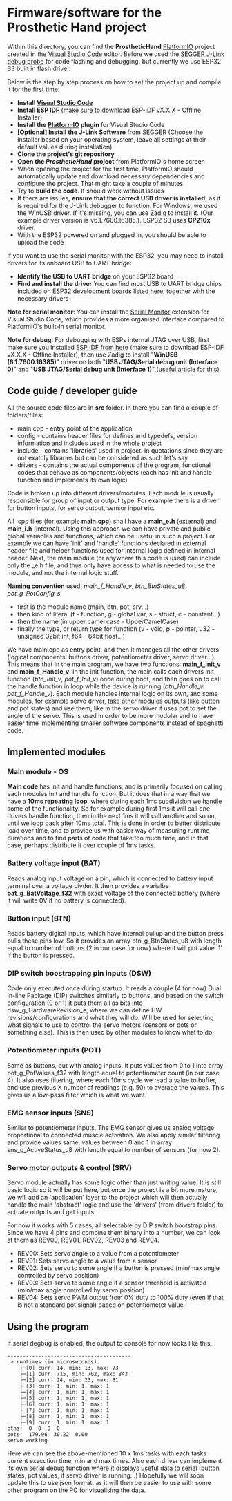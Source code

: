 # Firmware/software for the Prosthetic Hand project

Within this directory, you can find the **ProstheticHand** [PlatformIO](https://platformio.org/) project created in the [Visual Studio Code](https://code.visualstudio.com/download) editor.
Before we used the [SEGGER J-Link debug probe](https://www.segger.com/products/debug-probes/j-link/) for code flashing and debugging, but currently we use ESP32 S3 built in flash driver. 

Below is the step by step process on how to set the project up and compile it for the first time:
 - __Install [Visual Studio Code](https://code.visualstudio.com/download)__
 - __Install [ESP IDF](https://docs.espressif.com/projects/esp-idf/en/latest/esp32/get-started/windows-setup.html)__ (make sure to download ESP-IDF vX.X.X - Offline Installer)
 - __Install the [PlatformIO](https://platformio.org/install/ide?install=vscode) plugin__ for Visual Studio Code
 - __[Optional] Install the [J-Link Software](https://www.segger.com/downloads/jlink/)__ from SEGGER (Choose the installer based on your operating system, leave all settings at their default values during installation)
 - __Clone the project's git repository__
 - __Open the _ProstheticHand_ project__ from PlatformIO's home screen
 - When opening the project for the first time, PlatformIO should automatically update and download necessary dependencies and configure the project. That might take a couple of minutes
 - Try to __build the code__. It should work without issues
 - If there are issues, __ensure that the correct USB driver is installed__, as it is required for the J-Link debugger to function.
  For Windows, we used the WinUSB driver. If it's missing, you can use [Zadig](https://zadig.akeo.ie/) to install it. (Our example driver version is v6.1.7600.16385.). ESP32 S3 uses __CP210x__ driver.
 - With the ESP32 powered on and plugged in, you should be able to upload the code

If you want to use the serial monitor with the ESP32, you may need to install drivers for its onboard USB to UART bridge:
 - __Identify the USB to UART bridge__ on your ESP32 board
 - __Find and install the driver__
 You can find most USB to UART bridge chips included on ESP32 development boards listed [here](http://esp32.net/usb-uart/), together with the necessary drivers
 
**Note for serial monitor**: You can install the [Serial Monitor](https://marketplace.visualstudio.com/items?itemName=ms-vscode.vscode-serial-monitor) extension for Visual Studio Code, which provides a more organised interface compared to PlatformIO's built-in serial monitor.

**Note for debug**: For debugging with ESPs internal JTAG over USB, first make sure you installed [ESP IDF from here](https://docs.espressif.com/projects/esp-idf/en/latest/esp32/get-started/windows-setup.html) (make sure to download ESP-IDF vX.X.X - Offline Installer), then use Zadig to install "__WinUSB (6.1.7600.16385)__" driver on both "__USB JTAG/Serial debug unit (Interface 0)__" and "__USB JTAG/Serial debug unit (Interface 1)__" [(useful article for this)](https://community.platformio.org/t/how-to-use-jtag-built-in-debugger-of-the-esp32-s3-in-platformio/36042).

## Code guide / developer guide

All the source code files are in **src** folder. In there you can find a couple of folders/files:
 - main.cpp - entry point of the application
 - config - contains header files for defines and typedefs, version information and includes used in the whole project 
 - include - contains 'libraries' used in project. In quotations since they are not exatcly libraries but can be considered as such let's say
 - drivers - contains the actual components of the program, functional codes that behave as components/objects (each has init and handle function and implements its own logic)

Code is broken up into different drivers/modules. Each module is usually responsible for group of input or output type. For example there is a driver for button inputs, for servo output, sensor input etc.

All .cpp files (for example **main.cpp**) shall have a **main_e.h** (external) and **main_i.h** (internal). Using this approach we can have private and public global variables and functions, which can be useful in such a project. For example we can have 'init' and 'handle' functions declared in external header file and helper functions used for internal logic defined in internal header. Next, the main module (or anywhere this code is used) can include only the _e.h file, and thus only have access to what is needed to use the module, and not the internal logic stuff.

**Naming convention** used: *main_f_Handle_v*, *btn_BtnStates_u8*, *pot_g_PotConfig_s*
 - first is the module name (main, btn, pot, srv...)
 - then kind of literal (f - function, g - global var, s - struct, c - constant...)
 - then the name (in upper camel case - UpperCamelCase)
 - finally the type, or return type for function (v - void, p - pointer, u32 - unsigned 32bit int, f64 - 64bit float...)

We have main.cpp as entry point, and then it manages all the other drivers (logical components: buttons driver, potentiometer driver, servo driver...). This means that in the main program, we have two functions: **main_f_Init_v** and **main_f_Handle_v**. In the init function, the main calls each drivers init function (*btn_Init_v*, *pot_f_Init_v*) once during boot, and then goes on to call the handle function in loop while the device is running (*btn_Handle_v*, *pot_f_Handle_v*). Each module handles internal logic on its own, and some modules, for example servo driver, take other modules outputs (like button and pot states) and use them, like in the servo driver it uses pot to set the angle of the servo. This is used in order to be more modular and to have easier time implementing smaller software components instead of spaghetti code.

## Implemented modules

### Main module - OS

**Main code** has init and handle functions, and is primarily focused on calling each modules init and handle function. But it does that in a way that we have a **10ms repeating loop**, where during each 1ms subdivision we handle some of the functionality. So for example during first 1ms it will call one drivers handle function, then in the next 1ms it will call another and so on, until we loop back after 10ms total. This is done in order to better distribute load over time, and to provide us with easier way of measuring runtime durations and to find parts of code that take too much time, and in that case, perhaps distribute it over couple of 1ms tasks.

### Battery voltage input (BAT)

Reads analog input voltage on a pin, which is connected to battery input terminal over a voltage divder. It then provides a varialbe __bat_g_BatVoltage_f32__ with exact voltage of the connected battery (where it will write 0V if no battery is connected).

### Button input (BTN)

Reads battery digital inputs, which have internal pullup and the button press pulls these pins low. So it provides an array btn_g_BtnStates_u8 with length equal to number of buttons (2 in our case for now) where it will put value '1' if the button is pressed.

### DIP switch boostrapping pin inputs (DSW)

Code only executed once during startup. It reads a couple (4 for now) Dual In-line Package (DIP) switches similarly to buttons, and based on the switch configuration (0 or 1) it puts them all as bits into dsw_g_HardwareRevision_e, where we can define HW revisions/configurations and what they will do. Will be used for selecting what signals to use to control the servo motors (sensors or pots or something else). This is then used by other modules to know what to do.

### Potentiometer inputs (POT)

Same as buttons, but with analog inputs. It puts values from 0 to 1 into array pot_g_PotValues_f32 with length equal to potentiometer count (in our case 4). It also uses filtering, where each 10ms cycle we read a value to buffer, and use previous X number of readings (e.g. 50) to average the values. This gives us a low-pass filter which is what we want.

### EMG sensor inputs (SNS)

Similar to potentiometer inputs. The EMG sensor gives us analog voltage proportional to connected muscle activation. We also apply similar filtering and provide values same, values between 0 and 1 in array sns_g_ActiveStatus_u8 with length equal to number of sensors (for now 2).

### Servo motor outputs & control (SRV)

Servo module actually has some logic other than just writing value. It is still basic logic so it will be put here, but once the project is a bit more mature, we will add an 'application' layer to the project which will then actually handle the main 'abstract' logic and use the 'drivers' (from drivers folder) to actuate outputs and get inputs.

For now it works with 5 cases, all selectable by DIP switch bootstrap pins. Since we have 4 pins and combine them binary into a number, we can look at them as REV00, REV01, REV02, REV03 and REV04.

 - REV00: Sets servo angle to a value from a potentiometer
 - REV01: Sets servo angle to a value from a sensor
 - REV02: Sets servo to some angle if a button is pressed (min/max angle controlled by servo position)
 - REV03: Sets servo to some angle if a sensor threshold is activated (min/max angle controlled by servo position)
 - REV04: Sets servo PWM output from 0% duty to 100% duty (even if that is not a standard pot signal) based on potentiometer value

## Using the program

If serial degbug is enabled, the output to console for now looks like this:
```
----------------------------------------
 > runtimes (in microseconds):
    ├─[0] curr: 14, min: 13, max: 73
    ├─[1] curr: 715, min: 702, max: 843
    ├─[2] curr: 24, min: 23, max: 81
    ├─[3] curr: 1, min: 1, max: 1
    ├─[4] curr: 1, min: 1, max: 1
    ├─[5] curr: 1, min: 1, max: 1
    ├─[6] curr: 1, min: 1, max: 1
    ├─[7] curr: 1, min: 1, max: 1
    ├─[8] curr: 1, min: 1, max: 1
    ├─[9] curr: 1, min: 1, max: 1
btns:  0  0  0  0
pots:  179.96  30.22  0.00
servo working
```

Here we can see the above-mentioned 10 x 1ms tasks with each tasks current execution time, min and max times. Also each driver can implement its own serial debug function where it displays useful data to serial (button states, pot values, if servo driver is running...)
Hopefully we will soon update this to use json format, as it will then be easier to use with some other program on the PC for visualising the data.
